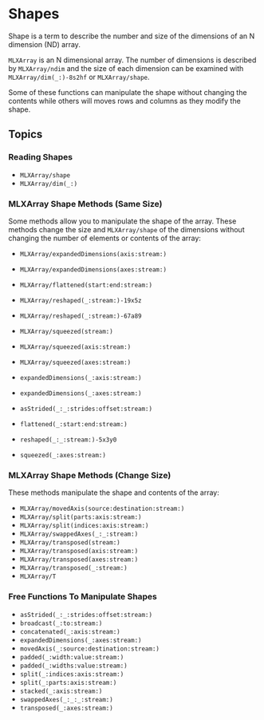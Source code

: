 # Shapes

Shape is a term to describe the number and size of the dimensions of an N dimension (ND) array.

``MLXArray`` is an N dimensional array.  The number of dimensions is described by ``MLXArray/ndim``
and the size of each dimension can be examined with ``MLXArray/dim(_:)-8s2hf`` or ``MLXArray/shape``.

Some of these functions can manipulate the shape without changing the contents while others 
will moves rows and columns as they modify the shape.

## Topics

### Reading Shapes

- ``MLXArray/shape``
- ``MLXArray/dim(_:)``

### MLXArray Shape Methods (Same Size)

Some methods allow you to manipulate the shape of the array.  These methods change the size
and ``MLXArray/shape`` of the dimensions without changing the number of elements or contents of the array:

- ``MLXArray/expandedDimensions(axis:stream:)``
- ``MLXArray/expandedDimensions(axes:stream:)``
- ``MLXArray/flattened(start:end:stream:)``
- ``MLXArray/reshaped(_:stream:)-19x5z``
- ``MLXArray/reshaped(_:stream:)-67a89``
- ``MLXArray/squeezed(stream:)``
- ``MLXArray/squeezed(axis:stream:)``
- ``MLXArray/squeezed(axes:stream:)``
- ``expandedDimensions(_:axis:stream:)``
- ``expandedDimensions(_:axes:stream:)``
- ``asStrided(_:_:strides:offset:stream:)``

- ``flattened(_:start:end:stream:)``
- ``reshaped(_:_:stream:)-5x3y0``
- ``squeezed(_:axes:stream:)``

### MLXArray Shape Methods (Change Size)

These methods manipulate the shape and contents of the array:

- ``MLXArray/movedAxis(source:destination:stream:)``
- ``MLXArray/split(parts:axis:stream:)``
- ``MLXArray/split(indices:axis:stream:)``
- ``MLXArray/swappedAxes(_:_:stream:)``
- ``MLXArray/transposed(stream:)``
- ``MLXArray/transposed(axis:stream:)``
- ``MLXArray/transposed(axes:stream:)``
- ``MLXArray/transposed(_:stream:)``
- ``MLXArray/T``

### Free Functions To Manipulate Shapes

- ``asStrided(_:_:strides:offset:stream:)``
- ``broadcast(_:to:stream:)``
- ``concatenated(_:axis:stream:)``
- ``expandedDimensions(_:axes:stream:)``
- ``movedAxis(_:source:destination:stream:)``
- ``padded(_:width:value:stream:)``
- ``padded(_:widths:value:stream:)``
- ``split(_:indices:axis:stream:)``
- ``split(_:parts:axis:stream:)``
- ``stacked(_:axis:stream:)``
- ``swappedAxes(_:_:_:stream:)``
- ``transposed(_:axes:stream:)``
